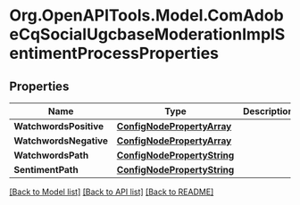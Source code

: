 # Org.OpenAPITools.Model.ComAdobeCqSocialUgcbaseModerationImplSentimentProcessProperties
## Properties

Name | Type | Description | Notes
------------ | ------------- | ------------- | -------------
**WatchwordsPositive** | [**ConfigNodePropertyArray**](ConfigNodePropertyArray.md) |  | [optional] 
**WatchwordsNegative** | [**ConfigNodePropertyArray**](ConfigNodePropertyArray.md) |  | [optional] 
**WatchwordsPath** | [**ConfigNodePropertyString**](ConfigNodePropertyString.md) |  | [optional] 
**SentimentPath** | [**ConfigNodePropertyString**](ConfigNodePropertyString.md) |  | [optional] 

[[Back to Model list]](../README.md#documentation-for-models) [[Back to API list]](../README.md#documentation-for-api-endpoints) [[Back to README]](../README.md)

